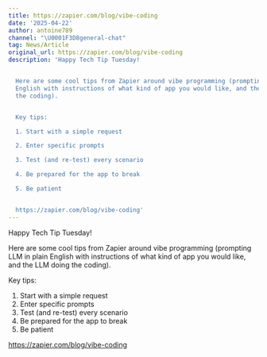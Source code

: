```yaml
---
title: https://zapier.com/blog/vibe-coding
date: '2025-04-22'
author: antoine789
channel: "\U0001F3D8general-chat"
tag: News/Article
original_url: https://zapier.com/blog/vibe-coding
description: 'Happy Tech Tip Tuesday!


  Here are some cool tips from Zapier around vibe programming (prompting LLM in plain
  English with instructions of what kind of app you would like, and the LLM doing
  the coding).


  Key tips:

  1. Start with a simple request

  2. Enter specific prompts

  3. Test (and re-test) every scenario

  4. Be prepared for the app to break

  5. Be patient


  https://zapier.com/blog/vibe-coding'
---
```


Happy Tech Tip Tuesday!

Here are some cool tips from Zapier around vibe programming (prompting LLM in plain English with instructions of what kind of app you would like, and the LLM doing the coding).

Key tips:
1. Start with a simple request
2. Enter specific prompts
3. Test (and re-test) every scenario
4. Be prepared for the app to break
5. Be patient

https://zapier.com/blog/vibe-coding